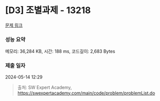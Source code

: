 # [D3] 조별과제 - 13218 

[문제 링크](https://swexpertacademy.com/main/code/problem/problemDetail.do?contestProbId=AXzjvCCq-PwDFASs) 

### 성능 요약

메모리: 36,284 KB, 시간: 188 ms, 코드길이: 2,683 Bytes

### 제출 일자

2024-05-14 12:29



> 출처: SW Expert Academy, https://swexpertacademy.com/main/code/problem/problemList.do